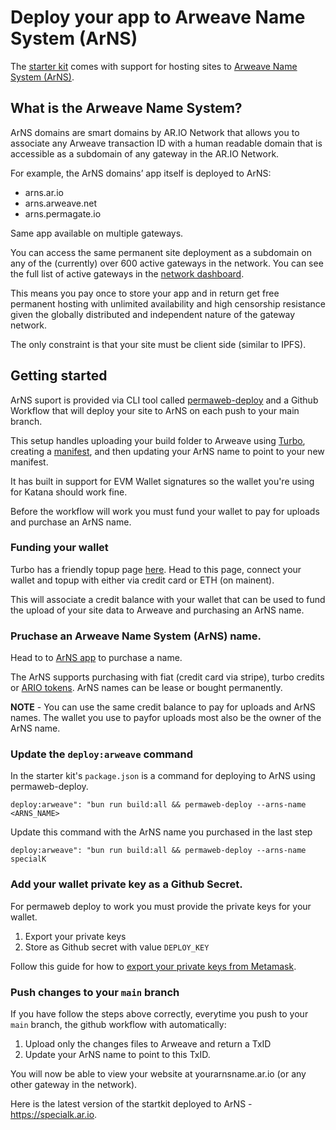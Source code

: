 # Deploy your app to Arweave Name System (ArNS)

The [starter kit](https://github.com/katana-network/specialk) comes with support for hosting sites to [Arweave Name System (ArNS)](ar.io/arns).

## What is the Arweave Name System?
ArNS domains are smart domains by AR.IO Network that allows you to associate any Arweave transaction ID with a human readable domain that is accessible as a subdomain of any gateway in the AR.IO Network.

For example, the ArNS domains’ app itself is deployed to ArNS:

- arns.ar.io
- arns.arweave.net
- arns.permagate.io

Same app available on multiple gateways.

You can access the same permanent site deployment as a subdomain on any of the (currently) over 600 active gateways in the network. You can see the full list of active gateways in the [network dashboard](https://gateways.ar.io ).

This means you pay once to store your app and in return get free permanent hosting with unlimited availability and high censorship resistance given the globally distributed and independent nature of the gateway network.

The only constraint is that your site must be client side (similar to IPFS).

## Getting started
ArNS suport is provided via CLI tool called [permaweb-deploy](https://github.com/permaweb/permaweb-deploy) and a Github Workflow that will deploy your site to ArNS on each push to your main branch.

This setup handles uploading your build folder to Arweave using [Turbo](https://docs.ardrive.io/docs/turbo/what-is-turbo.html), creating a [manifest](https://docs.ar.io/concepts/manifests), and then updating your ArNS name to point to your new manifest.

It has built in support for EVM Wallet signatures so the wallet you're using for Katana should work fine.

Before the workflow will work you must fund your wallet to pay for uploads and purchase an ArNS name.

### Funding your wallet

Turbo has a friendly topup page [here](https://turbo-topup.com/). Head to this page, connect your wallet and topup with either via credit card or ETH (on mainent).

This will associate a credit balance with your wallet that can be used to fund the upload of your site data to Arweave and purchasing an ArNS name.

### Pruchase an Arweave Name System (ArNS) name.

Head to to [ArNS app](https://arns.app/#/?search=) to purchase a name.

The ArNS supports purchasing with fiat (credit card via stripe), turbo credits or [ARIO tokens](ar.io/token). ArNS names can be lease or bought permanently.

**NOTE** - You can use the same credit balance to pay for uploads and ArNS names. The wallet you use to payfor uploads most also be the owner of the ArNS name.

### Update the `deploy:arweave` command

In the starter kit's `package.json` is a command for deploying to ArNS using permaweb-deploy. 

```
deploy:arweave": "bun run build:all && permaweb-deploy --arns-name <ARNS_NAME>
```

Update this command with the ArNS name you purchased in the last step

```
deploy:arweave": "bun run build:all && permaweb-deploy --arns-name specialK
```

### Add your wallet private key as a Github Secret.

For permaweb deploy to work you must provide the private keys for your wallet.

1. Export your private keys
2. Store as Github secret with value `DEPLOY_KEY`

Follow this guide for how to [export your private keys from Metamask](https://support.metamask.io/configure/accounts/how-to-export-an-accounts-private-key/#:~:text=Click%20the%20three%20vertical%20dots,private%20key%20to%20your%20clipboard.).


### Push changes to your `main` branch

If you have follow the steps above correctly, everytime you push to your `main` branch, the github workflow with automatically:

1. Upload only the changes files to Arweave and return a TxID
2. Update your ArNS name to point to this TxID.

You will now be able to view your website at yourarnsname.ar.io (or any other gateway in the network).

Here is the latest version of the startkit deployed to ArNS - https://specialk.ar.io.

